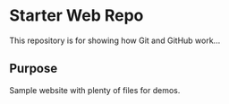 # Starter Web Repo

This repository is for showing how Git and GitHub work...

## Purpose

Sample website with plenty of files for demos.